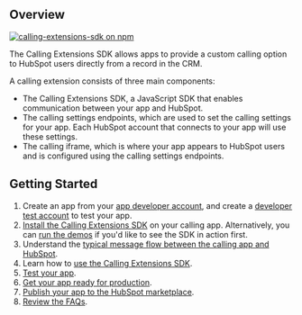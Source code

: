 ## Overview

[![calling-extensions-sdk on npm](https://img.shields.io/npm/v/@hubspot/calling-extensions-sdk.svg?style=flat-square)](http://npmjs.com/@hubspot/calling-extensions-sdk)

The Calling Extensions SDK allows apps to provide a custom calling option to HubSpot users directly from a record in the CRM.

A calling extension consists of three main components:

- The Calling Extensions SDK, a JavaScript SDK that enables communication between your app and HubSpot.
- The calling settings endpoints, which are used to set the calling settings for your app. Each HubSpot account that connects to your app will use these settings.
- The calling iframe, which is where your app appears to HubSpot users and is configured using the calling settings endpoints.

## Getting Started

1. Create an app from your [app developer account](https://developers.hubspot.com/docs/api/account-types#app-developer-accounts), and create a [developer test account](https://developers.hubspot.com/docs/api/account-types#developer-test-accounts) to test your app.
2. [Install the Calling Extensions SDK](https://developers.hubspot.com/docs/api/crm/extensions/calling-sdk#install-the-calling-extensions-sdk-on-your-calling-app) on your calling app. Alternatively, you can [run the demos](https://developers.hubspot.com/docs/api/crm/extensions/calling-sdk#run-the-demo-calling-app) if you'd like to see the SDK in action first.
3. Understand the [typical message flow between the calling app and HubSpot](https://developers.hubspot.com/docs/api/crm/extensions/calling-sdk#typical-message-flow-between-the-calling-app-and-hubspot).
4. Learn how to [use the Calling Extensions SDK](https://developers.hubspot.com/docs/api/crm/extensions/calling-sdk#using-the-calling-extensions-sdk).
5. [Test your app](https://developers.hubspot.com/docs/api/crm/extensions/calling-sdk#test-your-app).
6. [Get your app ready for production](https://developers.hubspot.com/docs/api/crm/extensions/calling-sdk#get-your-app-ready-for-production).
7. [Publish your app to the HubSpot marketplace](https://developers.hubspot.com/docs/api/crm/extensions/calling-sdk#publish-your-calling-app-to-the-hubspot-marketplace).
8. [Review the FAQs](https://developers.hubspot.com/docs/api/crm/extensions/calling-sdk#calling-sdk-frequently-asked-questions).
